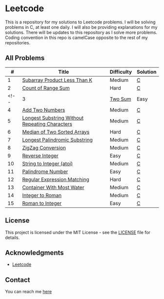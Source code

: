 # Leetcode

This is a repository for my solutions to Leetcode problems. I will be solving problems in C, at least one daily. I will also be providing explanations for my solutions. There will be updates to this repository as I solve more problems. Coding convention in this repo is camelCase opposite to the rest of my repositories.

## All Problems

| # | Title | Difficulty | Solution |
|---| ----- | ---------- | -------- |
| 1 | [Subarray Product Less Than K](https://leetcode.com/problems/subarray-product-less-than-k/) | Medium | [C](subarray-product-less-than-k/main.c) |
| 2 | [Count of Range Sum](https://leetcode.com/problems/count-of-range-sum/) | Hard | [C](count-of-range-sum/main.c) |
<!-- | 3 | [Two Sum](https://leetcode.com/problems/two-sum/) | Easy | [C](two-sum/main.c) |
| 4 | [Add Two Numbers](https://leetcode.com/problems/add-two-numbers/) | Medium | [C](add-two-numbers/main.c) |
| 5 | [Longest Substring Without Repeating Characters](https://leetcode.com/problems/longest-substring-without-repeating-characters/) | Medium | [C](longest-substring-without-repeating-characters/main.c) |
| 6 | [Median of Two Sorted Arrays](https://leetcode.com/problems/median-of-two-sorted-arrays/) | Hard | [C](median-of-two-sorted-arrays/main.c) |
| 7 | [Longest Palindromic Substring](https://leetcode.com/problems/longest-palindromic-substring/) | Medium | [C](longest-palindromic-substring/main.c) |
| 8 | [ZigZag Conversion](https://leetcode.com/problems/zigzag-conversion/) | Medium | [C](zigzag-conversion/main.c) |
| 9 | [Reverse Integer](https://leetcode.com/problems/reverse-integer/) | Easy | [C](reverse-integer/main.c) |
| 10 | [String to Integer (atoi)](https://leetcode.com/problems/string-to-integer-atoi/) | Medium | [C](string-to-integer-atoi/main.c) |
| 11 | [Palindrome Number](https://leetcode.com/problems/palindrome-number/) | Easy | [C](palindrome-number/main.c) |
| 12 | [Regular Expression Matching](https://leetcode.com/problems/regular-expression-matching/) | Hard | [C](regular-expression-matching/main.c) |
| 13 | [Container With Most Water](https://leetcode.com/problems/container-with-most-water/) | Medium | [C](container-with-most-water/main.c) |
| 14 | [Integer to Roman](https://leetcode.com/problems/integer-to-roman/) | Medium | [C](integer-to-roman/main.c) |
| 15 | [Roman to Integer](https://leetcode.com/problems/roman-to-integer/) | Easy | [C](roman-to-integer/main.c) | -->

## License

This project is licensed under the MIT License - see the [LICENSE](LICENSE) file for details.

## Acknowledgments

* [Leetcode](https://leetcode.com/)

## Contact

You can reach me [here](https://mldxo.github.io/)
